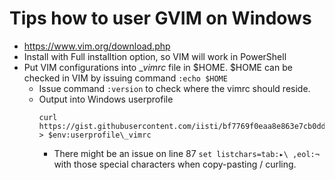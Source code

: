 # Tips how to user GVIM on Windows

* https://www.vim.org/download.php
* Install with Full installtion option, so VIM will work in PowerShell
* Put VIM configurations into \__vimrc_ file in $HOME. $HOME can be checked in VIM by issuing command `:echo $HOME`
  * Issue command `:version` to check where the vimrc should reside.
  * Output into Windows userprofile
    ~~~
    curl https://gist.githubusercontent.com/iisti/bf7769f0eaa8e863e7cb0dd324b6dcf5/raw/ed4169aa875a73013ada73f71b9f8f577c2cb981/.vimrc > $env:userprofile\_vimrc
    ~~~
    * There might be an issue on line 87 `set listchars=tab:▸\ ,eol:¬` with those special characters when copy-pasting / curling.

